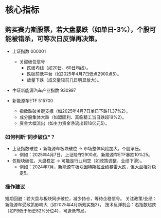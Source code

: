 # 核心指标  

## 购买赛力斯股票，若大盘暴跌（如单日-3%），个股可能被错杀，可等次日反弹再决策。
- 上证指数 000001
  - 关键破位信号
    - 跌破均线（如20日、60日均线）。
    - 跌破前低平台（如2025年4月7日低点2900点5）。
    - 放量下跌（成交量较前几日明显放大）。

- 中证新能源汽车产业指数 930997
- 新能源车ETF 515700  
  - 指数跌破关键支撑（如2025年4月7日单日下跌11.37%2）。
  - 成分股集体大跌（如盟固利、富临精工当日跌超19%2）。
  - 资金大幅流出（如主力资金净流出超18亿元5）。

### 如何判断“同步破位”？
- 上证指数破位 + 新能源车板块破位 → 市场整体风险加大，个股承压。
  - 例如：2025年4月7日，上证险守2900点，新能源车ETF暴跌10%25。
- 仅板块破位，大盘稳定 → 可能是行业利空（如政策调整、业绩下滑）。
  - 例如：2024年7月，新能源车板块因特斯拉业绩暴雷大跌，但大盘相对稳定5。

### 操作建议
短期回避：若大盘与板块同步破位，减少持仓，等待企稳信号。
关注政策/业绩：新能源车受政策影响大（如2025年4月新规实施2）。
技术反弹机会：若指数超跌（如PB低于历史82%分位4），可逢低布局。